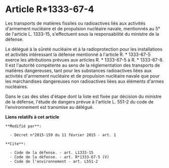 # Article R*1333-67-4

Les transports de matières fissiles ou radioactives liés aux activités d'armement nucléaire et de propulsion nucléaire
navale, mentionnés au 5° de l'article L. 1333-15, s'effectuent sous la responsabilité du ministre de la défense. 

Le délégué à la sûreté nucléaire et à la radioprotection pour les installations et activités intéressant la défense mentionné
à l'article R. * 1333-67-5 exerce les attributions prévues aux articles R. * 1333-67-5 à R. * 1333-67-8. Il est l'autorité
compétente au sens de la réglementation des transports de matières dangereuses, tant pour les substances radioactives liées
aux activités d'armement nucléaire et de propulsion nucléaire navale que pour les marchandises dangereuses non radioactives
liées aux éléments d'armes nucléaires. 

Dans le cas des sites d'étape dont la liste est fixée par décision du ministre de la défense, l'étude de dangers prévue à
l'article L. 551-2 du code de l'environnement est transmise au délégué.

**Liens relatifs à cet article**

	**Modifié par**:

	  - Décret n°2015-159 du 11 février 2015 - art. 1

	**Cite**:

	  - Code de la défense. - art. L1333-15
	  - Code de la défense. - art. R*1333-67-5 (V)
	  - Code de l'environnement - art. L551-2
